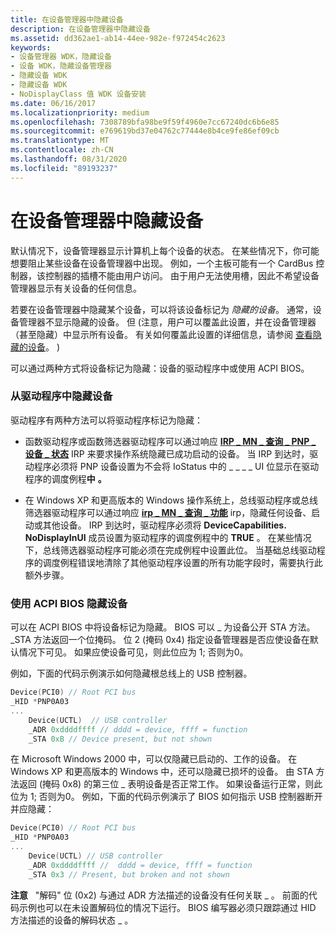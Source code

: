 ```yaml
---
title: 在设备管理器中隐藏设备
description: 在设备管理器中隐藏设备
ms.assetid: dd362ae1-ab14-44ee-982e-f972454c2623
keywords:
- 设备管理器 WDK，隐藏设备
- 设备 WDK，隐藏设备管理器
- 隐藏设备 WDK
- 隐藏设备 WDK
- NoDisplayClass 值 WDK 设备安装
ms.date: 06/16/2017
ms.localizationpriority: medium
ms.openlocfilehash: 7308789bfa98be9f59f4960e7cc67240dc6b6e85
ms.sourcegitcommit: e769619bd37e04762c77444e8b4ce9fe86ef09cb
ms.translationtype: MT
ms.contentlocale: zh-CN
ms.lasthandoff: 08/31/2020
ms.locfileid: "89193237"
---
```

# <a name="hiding-devices-from-device-manager"></a>在设备管理器中隐藏设备


默认情况下，设备管理器显示计算机上每个设备的状态。 在某些情况下，你可能想要阻止某些设备在设备管理器中出现。 例如，一个主板可能有一个 CardBus 控制器，该控制器的插槽不能由用户访问。 由于用户无法使用槽，因此不希望设备管理器显示有关设备的任何信息。

若要在设备管理器中隐藏某个设备，可以将该设备标记为 *隐藏的设备*。 通常，设备管理器不显示隐藏的设备。 但 (注意，用户可以覆盖此设置，并在设备管理器（甚至隐藏）中显示所有设备。 有关如何覆盖此设置的详细信息，请参阅 [查看隐藏的设备](../install/viewing-hidden-devices.md)。 ) 

可以通过两种方式将设备标记为隐藏：设备的驱动程序中或使用 ACPI BIOS。

### <a name="hiding-devices-from-within-a-driver"></a>从驱动程序中隐藏设备

驱动程序有两种方法可以将驱动程序标记为隐藏：

-   函数驱动程序或函数筛选器驱动程序可以通过响应 [**IRP \_ MN \_ 查询 \_ PNP \_ 设备 \_ 状态**](./irp-mn-query-pnp-device-state.md) IRP 来要求操作系统隐藏已成功启动的设备。 当 IRP 到达时，驱动程序必须将 PNP 设备设置为不会将 IoStatus 中的 \_ \_ \_ \_ UI 位显示在驱动程序的调度例程**中** **。**

-   在 Windows XP 和更高版本的 Windows 操作系统上，总线驱动程序或总线筛选器驱动程序可以通过响应 [**irp \_ MN \_ 查询 \_ 功能**](./irp-mn-query-capabilities.md) irp，隐藏任何设备、启动或其他设备。 IRP 到达时，驱动程序必须将 **DeviceCapabilities. NoDisplayInUI** 成员设置为驱动程序的调度例程中的 **TRUE** 。 在某些情况下，总线筛选器驱动程序可能必须在完成例程中设置此位。 当基础总线驱动程序的调度例程错误地清除了其他驱动程序设置的所有功能字段时，需要执行此额外步骤。

### <a name="hiding-devices-by-using-the-acpi-bios"></a>使用 ACPI BIOS 隐藏设备

可以在 ACPI BIOS 中将设备标记为隐藏。 BIOS 可以 \_ 为设备公开 STA 方法。 \_STA 方法返回一个位掩码。 位 2 (掩码 0x4) 指定设备管理器是否应使设备在默认情况下可见。 如果应使设备可见，则此位应为 1; 否则为0。

例如，下面的代码示例演示如何隐藏根总线上的 USB 控制器。

```cpp
Device(PCI0) // Root PCI bus
_HID *PNP0A03 
...
    Device(UCTL)  // USB controller
    _ADR 0xddddffff // dddd = device, ffff = function
    _STA 0xB // Device present, but not shown
```

在 Microsoft Windows 2000 中，可以仅隐藏已启动的、工作的设备。 在 Windows XP 和更高版本的 Windows 中，还可以隐藏已损坏的设备。 由 STA 方法返回 (掩码 0x8) 的第三位 \_ 表明设备是否正常工作。 如果设备运行正常，则此位为 1; 否则为0。 例如，下面的代码示例演示了 BIOS 如何指示 USB 控制器断开并应隐藏：

```cpp
Device(PCI0) // Root PCI bus 
_HID *PNP0A03 
...
    Device(UCTL) // USB controller
    _ADR 0xddddffff //  dddd = device, ffff = function
    _STA 0x3 // Present, but broken and not shown 
```

**注意**   "解码" 位 (0x2) 与通过 ADR 方法描述的设备没有任何关联 \_ 。 前面的代码示例也可以在未设置解码位的情况下运行。 BIOS 编写器必须只跟踪通过 HID 方法描述的设备的解码状态 \_ 。

 

 

